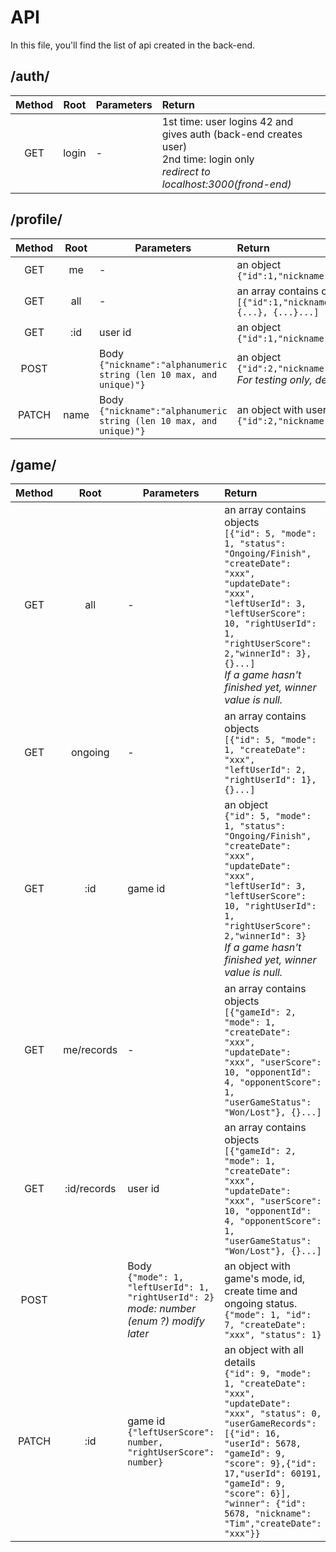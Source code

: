 # API
In this file, you'll find the list of api created in the back-end.

## /auth/
| Method | Root | Parameters | Return    |
|:----:|:-----:|-------|:-----------|
|GET| login| - |1st time: user logins 42 and gives auth (back-end creates user)<br />2nd time: login only<br />*redirect to localhost:3000(frond-end)*|
## /profile/
| Method | Root | Parameters | Return    |
|:----:|:-----:|-------|:-----------|
|GET|me|-|an object<br />`{"id":1,"nickname":"Foo","createDate":"xxx"}`|
|GET|all|-|an array contains objects<br />`[{"id":1,"nickname":"Foo","createDate":"xxx"}, {...}, {...}...]`|
|GET|:id|user id|an object<br />`{"id":1,"nickname":"Foo","createDate":"xxx"}`|
|POST||Body <br />`{"nickname":"alphanumeric string (len 10 max, and unique)"}`|an object<br />`{"id":2,"nickname":"Bar","createDate":"xxx"}`<br /> *For testing only, delete later*|
|PATCH|name|Body <br />`{"nickname":"alphanumeric string (len 10 max, and unique)"}`|an object with user's new nickname<br />`{"id":2,"nickname":"lolo","createDate":"xxx"}`|
## /game/
| Method | Root | Parameters | Return    |
|:----:|:-----:|-------|:-----------|
|GET|all|-|an array contains objects<br />`[{"id": 5, "mode": 1, "status": "Ongoing/Finish", "createDate": "xxx", "updateDate": "xxx", "leftUserId": 3, "leftUserScore": 10, "rightUserId": 1, "rightUserScore": 2,"winnerId": 3}, {}...]`<br />*If a game hasn't finished yet, winner value is null.*|
|GET|ongoing|-|an array contains objects<br />`[{"id": 5, "mode": 1, "createDate": "xxx", "leftUserId": 2, "rightUserId": 1}, {}...]`|
|GET|:id|game id|an object<br />`{"id": 5, "mode": 1, "status": "Ongoing/Finish", "createDate": "xxx", "updateDate": "xxx", "leftUserId": 3, "leftUserScore": 10, "rightUserId": 1, "rightUserScore": 2,"winnerId": 3}`<br />*If a game hasn't finished yet, winner value is null.*|
|GET|me/records|-|an array contains objects<br />`[{"gameId": 2, "mode": 1, "createDate": "xxx", "updateDate": "xxx", "userScore": 10, "opponentId": 4, "opponentScore": 1, "userGameStatus": "Won/Lost"}, {}...]`|
|GET|:id/records|user id|an array contains objects<br />`[{"gameId": 2, "mode": 1, "createDate": "xxx", "updateDate": "xxx", "userScore": 10, "opponentId": 4, "opponentScore": 1, "userGameStatus": "Won/Lost"}, {}...]`|
|POST||Body<br />`{"mode": 1, "leftUserId": 1, "rightUserId": 2}`<br />*mode: number (enum ?) modify later*|an object with game's mode, id, create time and ongoing status. <br />`{"mode": 1, "id": 7, "createDate": "xxx", "status": 1}`|
|PATCH|:id|game id<br />`{"leftUserScore": number, "rightUserScore": number}`|an object with all details<br />`{"id": 9, "mode": 1, "createDate": "xxx", "updateDate": "xxx", "status": 0, "userGameRecords": [{"id": 16, "userId": 5678, "gameId": 9, "score": 9},{"id": 17,"userId": 60191,  "gameId": 9, "score": 6}], "winner": {"id": 5678, "nickname": "Tim","createDate": "xxx"}}`|